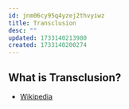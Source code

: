 ```yaml
---
id: jnm06cy95q4yzej2thvyiwz
title: Transclusion
desc: ""
updated: 1733140213980
created: 1733140200274
---
```


## What is Transclusion?

- [Wikipedia](https://en.wikipedia.org/wiki/Transclusion)
